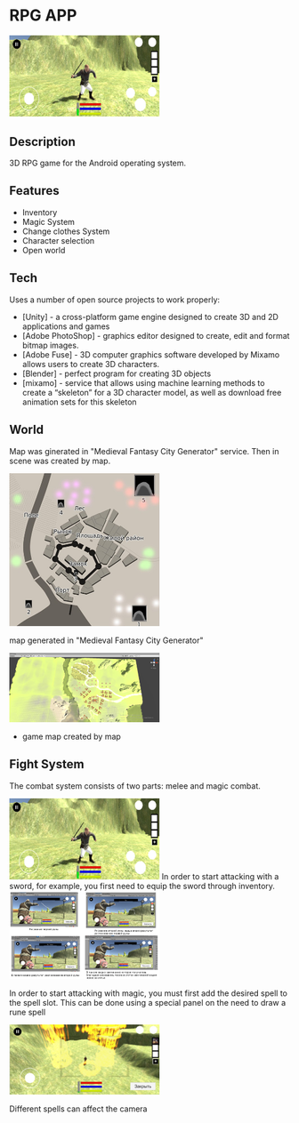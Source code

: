 # RPG APP

<img src="https://github.com/davshibru/images-in-readme/blob/main/rpg-app/rpg-app_1.jpg" width=270/>

## Description

3D RPG game for the Android operating system.



## Features

- Inventory
- Magic System
- Change clothes System
- Character selection
- Open world



## Tech

Uses a number of open source projects to work properly:

- [Unity] - a cross-platform game engine designed to create 3D and 2D applications and games
- [Adobe PhotoShop] - graphics editor designed to create, edit and format bitmap images.
- [Adobe Fuse] - 3D computer graphics software developed by Mixamo allows users to create 3D characters.
- [Blender] - perfect program for creating 3D objects
- [mixamo] - service that allows using machine learning methods to create a “skeleton” for a 3D character model, as well as download free animation sets for this skeleton
 

## World

Map was ginerated in "Medieval Fantasy City Generator" service. Then in scene was created by map.

<img src="https://github.com/davshibru/images-in-readme/blob/main/rpg-app/rpg-app_2_map.jpg" width=270/>

map generated in "Medieval Fantasy City Generator" 

<img src="https://github.com/davshibru/images-in-readme/blob/main/rpg-app/rpg-app_2_map_2_better.png" width=270/>

- game map created by map 


## Fight System

The combat system consists of two parts: melee and magic combat.


<img src="https://github.com/davshibru/images-in-readme/blob/main/rpg-app/rpg-app_1.jpg" width=270/>
In order to start attacking with a sword, for example, you first need to equip the sword through inventory.

<img src="https://github.com/davshibru/images-in-readme/blob/main/rpg-app/rpg-app_3_magic.jpg" width=270/>

In order to start attacking with magic, you must first add the desired spell to the spell slot. This can be done using a special panel on the need to draw a rune spell

<img src="https://github.com/davshibru/images-in-readme/blob/main/rpg-app/rpg-app_3_magic_2.jpg" width=270/>

Different spells can affect the camera

